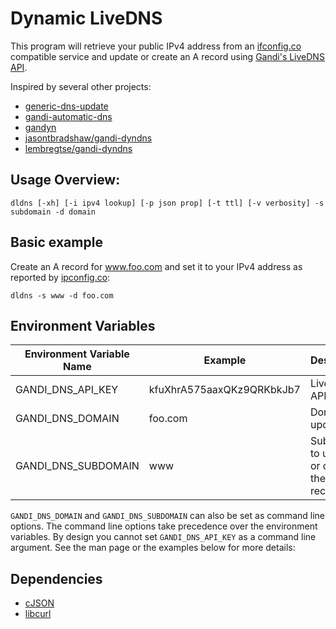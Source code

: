 # Dynamic LiveDNS 

This program will retrieve your public IPv4 address from an
[ifconfig.co](https://ifconfig.co/) compatible service and update or
create an A record using [Gandi's LiveDNS API](https://doc.livedns.gandi.net).

Inspired by several other projects:

- [generic-dns-update](https://crates.io/crates/generic-dns-update)
- [gandi-automatic-dns](https://github.com/brianpcurran/gandi-automatic-dns)
- [gandyn](https://github.com/Chralu/gandyn)
- [jasontbradshaw/gandi-dyndns](https://github.com/jasontbradshaw/gandi-dyndns)
- [lembregtse/gandi-dyndns](https://github.com/lembregtse/gandi-dyndns)


## Usage Overview:

```
dldns [-xh] [-i ipv4 lookup] [-p json prop] [-t ttl] [-v verbosity] -s subdomain -d domain
```

## Basic example

Create an A record for www.foo.com and set it to your IPv4 address as reported by [ipconfig.co](https://ifconfig.co/):

```
dldns -s www -d foo.com
```

## Environment Variables

| Environment Variable Name | Example                   | Description                                | Required |
|---------------------------|---------------------------|--------------------------------------------|----------|
| GANDI_DNS_API_KEY         | kfuXhrA575aaxQKz9QRKbkJb7 | LiveDNS API Key                            | Yes      |
| GANDI_DNS_DOMAIN          | foo.com                   | Domain to update                           | No       |
| GANDI_DNS_SUBDOMAIN       | www                       | Subdomain to update or create the A record | No       |

`GANDI_DNS_DOMAIN` and `GANDI_DNS_SUBDOMAIN` can also be set as command line options.
The command line options take precedence over the environment variables.
By design you cannot set `GANDI_DNS_API_KEY` as a command line argument.
See the man page or the examples below for more details:


## Dependencies

- [cJSON](https://github.com/DaveGamble/cJSON)
- [libcurl](https://curl.haxx.se/libcurl/)
